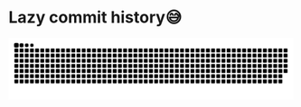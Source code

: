 # Lazy commit history😅
<picture>
  <source media="(prefers-color-scheme: dark)" srcset="https://raw.githubusercontent.com/Edenzzzz/Edenzzzz/output/github-snake-dark.svg" />
  <source media="(prefers-color-scheme: light)" srcset="https://raw.githubusercontent.com/Edenzzzz/Edenzzzz/output/github-snake.svg" />
  <img alt="github-snake" src="github-snake.svg" />
</picture>


